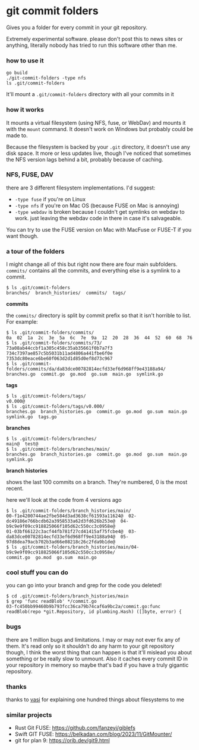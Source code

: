 # git commit folders

Gives you a folder for every commit in your git repository. 

Extremely experimental software. please don't post this to news sites or anything, literally nobody has tried to run this software other than me.

### how to use it

```
go build
./git-commit-folders -type nfs
ls .git/commit-folders
```

It'll mount a `.git/commit-folders` directory with all your commits in it

### how it works

It mounts a virtual filesystem (using NFS, fuse, or WebDav) and mounts it with
the `mount` command. It doesn't work on Windows but probably could be made to.

Because the filesystem is backed by your `.git` directory, it doesn't use any
disk space. It more or less updates live, though I've noticed that sometimes
the NFS version lags behind a bit, probably because of caching.

### NFS, FUSE, DAV

there are 3 different filesystem implementations. I'd suggest:

* `-type fuse` if you're on Linux
* `-type nfs` if you're on Mac OS (because FUSE on Mac is annoying)
* `-type webdav` is broken because I couldn't get symlinks on webdav to work. just leaving the webdav code in there in case it's salvageable.

You can try to use the FUSE version on Mac with MacFuse or FUSE-T if you want though.

### a tour of the folders

I might change all of this but right now there are four main subfolders.
`commits/` contains all the commits, and everything else is a symlink to a
commit.

```
$ ls .git/commit-folders
branches/  branch_histories/  commits/  tags/
```

**commits**

the `commits/` directory is split by commit prefix so that it isn't horrible to list. For example:

```
$ ls .git/commit-folders/commits/
0a  02  1a  2c  3e  5a  6c  7e  9a  12  20  28  36  44  52  60  68  76
$ ls .git/commit-folders/commits/73/
73a08ab44ccbf1a305c458c35ab35661f0b7a7f3
734c7397ae857c5b5031b11ad4806a441fbe6f0e
7353dc80eace6be60f063d2d1d85d0ef8d73c967
$ ls .git/commit-folders/commits/da/da83dce00782814ecfd33ef6d968ff9e43188a94/
branches.go  commit.go  go.mod  go.sum  main.go  symlink.go
```


**tags**

```
$ ls .git/commit-folders/tags/
v0.000@
$ ls .git/commit-folders/tags/v0.000/
branches.go  branch_histories.go  commit.go  go.mod  go.sum  main.go  symlink.go  tags.go
```

**branches**

```
$ ls .git/commit-folders/branches/
main@  test@
$ ls .git/commit-folders/branches/main/
branches.go  branch_histories.go  commit.go  go.mod  go.sum  main.go  symlink.go
```

**branch histories**

shows the last 100 commits on a branch. They're numbered, 0 is the most recent.

here we'll look at the code from 4 versions ago

```
$ ls .git/commit-folders/branch_histories/main/
00-f1e4200744ae2fbe584d3ad3638cf61593a11624@  02-dc49186e766bcdb62a3958533a62d3fd626b253e@  04-b9c9e9f09cc918825066f105d62c550cc3c0958e@
01-03bf66122c3acf44fb781f27cd41415af75fcbe4@  03-da83dce00782814ecfd33ef6d968ff9e43188a94@  05-97d8dea79acb702b3ad66e08218c26c2fda9b1de@
$ ls .git/commit-folders/branch_histories/main/04-b9c9e9f09cc918825066f105d62c550cc3c0958e/
commit.go  go.mod  go.sum  main.go
```

### cool stuff you can do

you can go into your branch and grep for the code you deleted!

```
$ cd .git/commit-folders/branch_histories/main
$ grep 'func readBlob' */commit.go
03-fc450bb99460b9b793fcc36ca79b74caf6a9bc2a/commit.go:func readBlob(repo *git.Repository, id plumbing.Hash) ([]byte, error) {
```

### bugs

there are 1 million bugs and limitations. I may or may not ever fix any of
them. It's read only so it shouldn't do any harm to your git repository though,
I think the worst thing that can happen is that it'll mislead you about
something or be really slow to unmount. Also it caches every commit ID in your
repository in memory so maybe that's bad if you have a truly gigantic
repository.

### thanks

thanks to [vasi](https://github.com/vasi) for explaining one hundred things about filesystems to me

### similar projects

* Rust Git FUSE: https://github.com/fanzeyi/giblefs
* Swift GIT FUSE: https://belkadan.com/blog/2023/11/GitMounter/
* git for plan 9: https://orib.dev/git9.html
